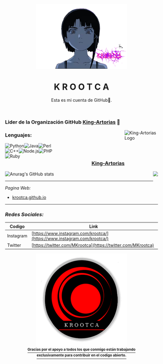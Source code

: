 <p align="center">
  <img width="300px" src="https://github.com/krootca/krootca/blob/main/lain_nexo3.gif">
</p>

<h1 align="center">K R O O T C A</h1>

<p align="center">Esta es mi cuenta de GitHub🏴.</p>

<p align="center">
  <a aria-label="krootca" href="#">
	<img src="https://img.shields.io/badge/krootca-Bievenido%20a%20mi%20GitHub-blueviolet" alt="">
  </a>
</p>

### Lider de la Organización GitHub [King-Artorias](https://github.com/King-Artorias) 🐺

<img src="https://avatars.githubusercontent.com/u/89755140?s=200&v=4" align="right"
     alt="King-Artorias Logo" width="110" height="110">
### Lenguajes:

<img src="https://img.shields.io/badge/Python-100%25-blueviolet" align="left"
     alt="Python">
<img src="https://img.shields.io/badge/Java-60%25-blueviolet" align="left"
     alt="Java">
<img src="https://img.shields.io/badge/Perl-60%25-blueviolet" align="left"
     alt="Perl">
<br>
<img src="https://img.shields.io/badge/C++-100%25-blueviolet" align="left"
     alt="C++">
<img src="https://img.shields.io/badge/Node.js-60%25-blueviolet" align="left"
     alt="Node.js">
<img src="https://img.shields.io/badge/PHP-100%25-blueviolet" align="left"
     alt="PHP">
<br>
<img src="https://img.shields.io/badge/Ruby-40%25-blueviolet" align="left"
     alt="Ruby">

<h3 align="right">	
	<a href="https://github.com/King-Artorias">King-Artorias</a>
</h3>



<a href="#">
	<!-- wi*quL3fcV -->
	<img height="100px" src="https://github-readme-stats.vercel.app/api/top-langs/?username=krootca&hide=html&hide_title=true&hide_border=true&layout=compact&langs_count=7&exclude_repo=comp426&text_color=000&icon_color=ffftheme=graywhite" / align="right">
	

</a>

![Anurag's GitHub stats](https://github-readme-stats.vercel.app/api?username=krootca&show_icons=true&theme=radical)

---------------------------
_Pagina Web:_
- [krootca.github.io](http://krootca.github.io)
---------------------------

### _Redes Sociales:_

| Codigo | Link |
| ------ | ------ |
| Instagram | [https://www.instagram.com/krootca/](https://www.instagram.com/krootca/) |
| Twitter | [https://twitter.com/MKrootca](https://twitter.com/MKrootca) |


<div align="center">
              <a href="https://krootca.github.io/">
			<div>
				<img src="https://github.com/krootca/krootca/blob/main/logo.gif" width="300" alt="OSS Capital">
			</div>
			<div>
				<sup><b>Gracias por el apoyo a todos los que conmigo están trabajando<br>exclusivamente para contribuir en el codigo abierto.</b></sup>
			</div>
		</a>
                                                                                                                                 </div>
